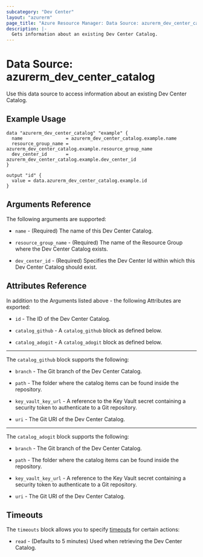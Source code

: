 ```yaml
---
subcategory: "Dev Center"
layout: "azurerm"
page_title: "Azure Resource Manager: Data Source: azurerm_dev_center_catalog"
description: |-
  Gets information about an existing Dev Center Catalog.
---
```


# Data Source: azurerm_dev_center_catalog

Use this data source to access information about an existing Dev Center Catalog.

## Example Usage

```hcl
data "azurerm_dev_center_catalog" "example" {
  name                = azurerm_dev_center_catalog.example.name
  resource_group_name = azurerm_dev_center_catalog.example.resource_group_name
  dev_center_id       = azurerm_dev_center_catalog.example.dev_center_id
}

output "id" {
  value = data.azurerm_dev_center_catalog.example.id
}
```

## Arguments Reference

The following arguments are supported:

* `name` - (Required) The name of this Dev Center Catalog.

* `resource_group_name` - (Required) The name of the Resource Group where the Dev Center Catalog exists.

* `dev_center_id` - (Required) Specifies the Dev Center Id within which this Dev Center Catalog should exist.

## Attributes Reference

In addition to the Arguments listed above - the following Attributes are exported:

* `id` - The ID of the Dev Center Catalog.

* `catalog_github` - A `catalog_github` block as defined below.

* `catalog_adogit` - A `catalog_adogit` block as defined below.

---

The `catalog_github` block supports the following:

* `branch` - The Git branch of the Dev Center Catalog.

* `path` - The folder where the catalog items can be found inside the repository.

* `key_vault_key_url` - A reference to the Key Vault secret containing a security token to authenticate to a Git repository.

* `uri` - The Git URI of the Dev Center Catalog.

---

The `catalog_adogit` block supports the following:

* `branch` - The Git branch of the Dev Center Catalog.

* `path` - The folder where the catalog items can be found inside the repository.

* `key_vault_key_url` - A reference to the Key Vault secret containing a security token to authenticate to a Git repository.

* `uri` - The Git URI of the Dev Center Catalog.

## Timeouts

The `timeouts` block allows you to specify [timeouts](https://www.terraform.io/language/resources/syntax#operation-timeouts) for certain actions:

* `read` - (Defaults to 5 minutes) Used when retrieving the Dev Center Catalog.
